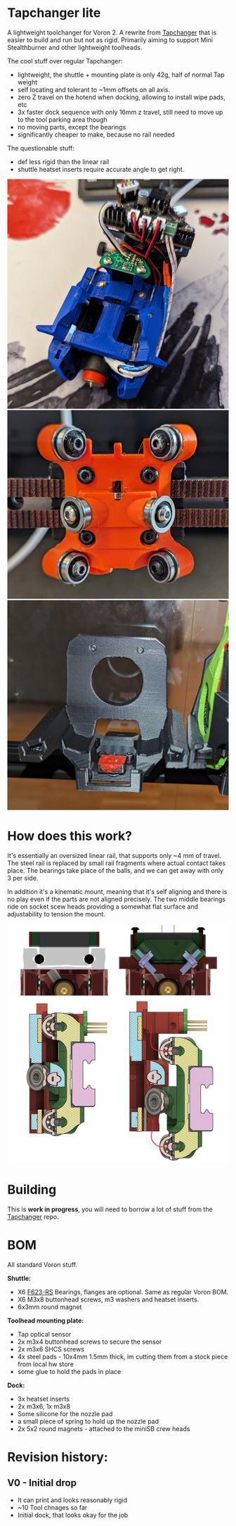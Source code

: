 # Tapchanger lite

A lightweight toolchanger for Voron 2. A rewrite from [Tapchanger](https://github.com/viesturz/tapchanger) that is easier to build and run but not as rigid. Primarily aiming to support Mini Stealthburner and other lightweight toolheads.

The cool stuff over regular Tapchanger:


- lightweight, the shuttle + mounting plate is only 42g, half of normal Tap weight
- self locating and tolerant to ~1mm offsets on all axis.
- zero Z travel on the hotend when docking, allowing to install wipe pads, etc
- 3x faster dock sequence with only 16mm z travel, still need to move up to the tool parking area though
- no moving parts, except the bearings
- significantly cheaper to make, because no rail needed




The questionable stuff:

- def less rigid than the linear rail
- shuttle heatset inserts require accurate angle to get right.

![Preview](/Images/plate.jpg)
![Preview](/Images/shuttle.jpg)
![Preview](/Images/dock.jpg)

# How does this work?

It's essentially an oversized linear rail, that supports only ~4 mm of travel.
The steel rail is replaced by small rail fragments where actual contact takes place.
The bearings take place of the balls, and we can get away with only 3 per side.

In addition it's a kinematic mount, meaning that it's self aligning and there is no play even if the parts are not aligned precisely.
The two middle bearings ride on socket scew heads providing a somewhat flat surface and adjustability to tension the mount.

![Preview](/Images/explain1.png)
![Preview](/Images/explain2.png)



# Building

This is **work in progress**, you will need to borrow a lot of stuff from the [Tapchanger](https://github.com/viesturz/) repo.

# BOM

All standard Voron stuff.

**Shuttle:**
 
 - X6 [F623-RS](https://google.com/search?q=F623-RS) Bearings, flanges are optional. Same as regular Voron BOM.
 - X6 M3x8 buttonhead screws, m3 washers and heatset inserts.
 - 6x3mm round magnet

**Toolhead mounting plate:**

 - Tap optical sensor
 - 2x m3x4 buttonhead screws to secure the sensor
 - 2x m3x6 SHCS screws
 - 4x steel pads - 10x4mm 1.5mm thick, im cutting them from a stock piece from local hw store
 - some glue to hold the pads in place


 **Dock:**

 - 3x heatset inserts
 - 2x m3x6, 1x m3x8
 - Some silicone for the nozzle pad
 - a small piece of spring to hold up the nozzle pad
 - 2x 5x2 round magnets - attached to the miniSB crew heads

# Revision history:

## V0 - Initial drop
 
 - It can print and looks reasonably rigid
 - ~10 Tool chnages so far
 - Initial dock, that looks okay for the job
